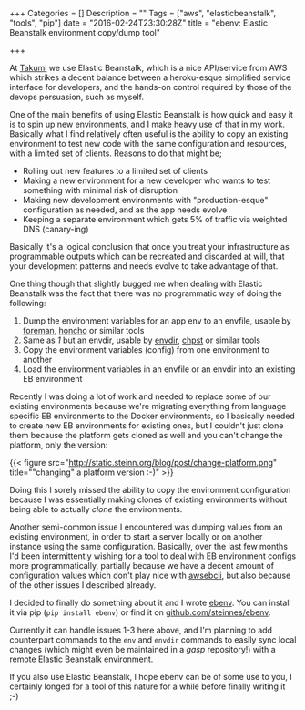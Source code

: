 +++
Categories = []
Description = ""
Tags = ["aws", "elasticbeanstalk", "tools", "pip"]
date = "2016-02-24T23:30:28Z"
title = "ebenv: Elastic Beanstalk environment copy/dump tool"

+++

At <a href="http://takumi.com">Takumi</a> we use Elastic Beanstalk, which
is a nice API/service from AWS which strikes a decent balance between a
heroku-esque simplified service interface for developers, and the hands-on
control required by those of the devops persuasion, such as myself.

One of the main benefits of using Elastic Beanstalk is how quick and easy
it is to spin up new environments, and I make heavy use of that in my work.
Basically what I find relatively often useful is the ability to copy an
existing environment to test new code with the same configuration and
resources, with a limited set of clients.  Reasons to do that might be;

- Rolling out new features to a limited set of clients
- Making a new environment for a new developer who wants to test something
  with minimal risk of disruption
- Making new development environments with "production-esque" configuration
  as needed, and as the app needs evolve
- Keeping a separate environment which gets 5% of traffic via weighted DNS
  (canary-ing)

Basically it's a logical conclusion that once you treat your infrastructure
as programmable outputs which can be recreated and discarded at will, that
your development patterns and needs evolve to take advantage of that.

One thing though that slightly bugged me when dealing with Elastic Beanstalk
was the fact that there was no programmatic way of doing the following:

1. Dump the environment variables for an app env to an envfile, usable by
   <a href="http://ddollar.github.io/foreman/">foreman</a>, <a
   href="https://github.com/nickstenning/honcho">honcho</a>
   or similar tools
2. Same as *1* but an envdir, usable by <a
   href="https://cr.yp.to/daemontools/envdir.html">envdir</a>, <a
   href="http://smarden.org/runit/chpst.8.html">chpst</a> or similar tools
3. Copy the environment variables (config) from one environment to another
4. Load the environment variables in an envfile or an envdir into an
   existing EB environment

Recently I was doing a lot of work and needed to replace some of our existing
environments because we're migrating everything from language specific EB
environments to the Docker environments, so I basically needed to create new
EB environments for existing ones, but I couldn't just clone them because
the platform gets cloned as well and you can't change the platform, only the
version:

{{< figure src="http://static.steinn.org/blog/post/change-platform.png" title="\"changing\" a platform version :-)" >}}

Doing this I sorely missed the ability to copy the environment configuration
because I was essentially making clones of existing environments without
being able to actually *clone* the environments.

Another semi-common issue I encountered was dumping values from an existing
environment, in order to start a server locally or on another instance using
the same configuration.  Basically, over the last few months I'd been
intermittently wishing for a tool to deal with EB environment configs more
programmatically, partially because we have a decent amount of configuration
values which don't play nice with <a
href="https://github.com/gxela/awsebcli">awsebcli</a>, but also because of
the other issues I described already.

I decided to finally do something about it and I wrote <a
href="https://github.com/steinnes/ebenv">ebenv</a>.  You can install it via pip
(`pip install ebenv`) or find it on <a
href="https://github.com/steinnes/ebenv">github.com/steinnes/ebenv</a>.

Currently it can handle issues 1-3 here above, and I'm planning to add
counterpart commands to the `env` and `envdir` commands to easily sync
local changes (which might even be maintained in a *gasp* repository!)
with a remote Elastic Beanstalk environment.

If you also use Elastic Beanstalk, I hope ebenv can be of some use to you,
I certainly longed for a tool of this nature for a while before finally
writing it ;-)
